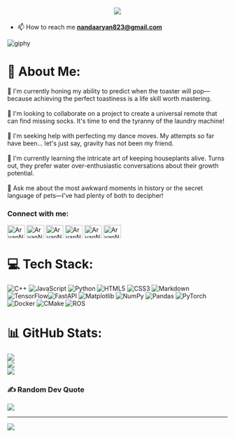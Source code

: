 <h1 align="center">
    <img src="https://readme-typing-svg.herokuapp.com/?font=SpaceMono&size=35&center=true&vCenter=true&width=500&height=70&duration=4000&lines=Hello+World!!+👋;+This+is+Aryan+🚀!;" />
</h1>

- 📫 How to reach me **nandaaryan823@gmail.com**

![giphy](https://github.com/AryanNanda17/AryanNanda17/assets/125150482/0aeaec95-455c-4799-bf48-68a3d7e65dc4)





# 💫 About Me:
🔭 I'm currently honing my ability to predict when the toaster will pop—because achieving the perfect toastiness is a life skill worth mastering.<br><br>👯 I'm looking to collaborate on a project to create a universal remote that can find missing socks. It's time to end the tyranny of the laundry machine!<br><br>🤝 I'm seeking help with perfecting my dance moves. My attempts so far have been... let's just say, gravity has not been my friend.<br><br>🌱 I'm currently learning the intricate art of keeping houseplants alive. Turns out, they prefer water over-enthusiastic conversations about their growth potential.<br><br>💬 Ask me about the most awkward moments in history or the secret language of pets—I've had plenty of both to decipher!<be>

<h3 align="left">Connect with me:</h3>
<p align="left">

<a href="https://www.linkedin.com/in/aryan-nanda-25b32224b/" target="blank"><img align="center" src="https://raw.githubusercontent.com/rahuldkjain/github-profile-readme-generator/master/src/images/icons/Social/linked-in-alt.svg" alt="AryanNanda17" height="30" width="40" /></a>
<a href="https://www.kaggle.com/aryannanda17/code" target="blank"><img align="center" src="https://raw.githubusercontent.com/rahuldkjain/github-profile-readme-generator/master/src/images/icons/Social/kaggle.svg" alt="AryanNanda17" height="30" width="40" /></a>
<a href="https://www.instagram.com/?next=%2F" target="blank"><img align="center" src="https://raw.githubusercontent.com/rahuldkjain/github-profile-readme-generator/master/src/images/icons/Social/instagram.svg" alt="AryanNanda17" height="30" width="40" /></a>
<a href="https://www.codechef.com/users/nandaaryan823" target="blank"><img align="center" src="https://cdn.jsdelivr.net/npm/simple-icons@3.1.0/icons/codechef.svg" alt="AryanNanda17" height="30" width="40" /></a>
<a href="https://codeforces.com/profile/nandaaryan823" target="blank"><img align="center" src="https://raw.githubusercontent.com/rahuldkjain/github-profile-readme-generator/master/src/images/icons/Social/codeforces.svg" alt="AryanNandar" height="30" width="40" /></a>
<a href="https://leetcode.com/Aryan_Nanda/" target="blank"><img align="center" src="https://raw.githubusercontent.com/rahuldkjain/github-profile-readme-generator/master/src/images/icons/Social/leet-code.svg" alt="AryanNanda" height="30" width="40" /></a>
</p>


# 💻 Tech Stack:
 ![C++](https://img.shields.io/badge/c++-%2300599C.svg?style=for-the-badge&logo=c%2B%2B&logoColor=white) ![JavaScript](https://img.shields.io/badge/javascript-%23323330.svg?style=for-the-badge&logo=javascript&logoColor=%23F7DF1E) ![Python](https://img.shields.io/badge/python-3670A0?style=for-the-badge&logo=python&logoColor=ffdd54) ![HTML5](https://img.shields.io/badge/html5-%23E34F26.svg?style=for-the-badge&logo=html5&logoColor=white) ![CSS3](https://img.shields.io/badge/css3-%231572B6.svg?style=for-the-badge&logo=css3&logoColor=white) ![Markdown](https://img.shields.io/badge/markdown-%23000000.svg?style=for-the-badge&logo=markdown&logoColor=white) ![TensorFlow](https://img.shields.io/badge/TensorFlow-%23FF6F00.svg?style=for-the-badge&logo=TensorFlow&logoColor=white)![FastAPI](https://img.shields.io/badge/FastAPI-005571?style=for-the-badge&logo=fastapi) ![Matplotlib](https://img.shields.io/badge/Matplotlib-%23ffffff.svg?style=for-the-badge&logo=Matplotlib&logoColor=black) ![NumPy](https://img.shields.io/badge/numpy-%23013243.svg?style=for-the-badge&logo=numpy&logoColor=white) ![Pandas](https://img.shields.io/badge/pandas-%23150458.svg?style=for-the-badge&logo=pandas&logoColor=white) ![PyTorch](https://img.shields.io/badge/PyTorch-%23EE4C2C.svg?style=for-the-badge&logo=PyTorch&logoColor=white) ![Docker](https://img.shields.io/badge/docker-%230db7ed.svg?style=for-the-badge&logo=docker&logoColor=white) ![CMake](https://img.shields.io/badge/CMake-%23008FBA.svg?style=for-the-badge&logo=cmake&logoColor=white) ![ROS](https://img.shields.io/badge/ros-%230A0FF9.svg?style=for-the-badge&logo=ros&logoColor=white)



# 📊 GitHub Stats:
![](https://github-readme-stats.vercel.app/api?username=AryanNanda17&theme=radical&hide_border=false&include_all_commits=false&count_private=false)<br/>
![](https://github-readme-streak-stats.herokuapp.com/?user=AryanNanda17&theme=radical&hide_border=false)<br/>
![](https://github-readme-stats.vercel.app/api/top-langs/?username=AryanNanda17&theme=radical&hide_border=false&include_all_commits=false&count_private=false&layout=compact)

### ✍️ Random Dev Quote
![](https://quotes-github-readme.vercel.app/api?type=horizontal&theme=radical)

---
[![](https://visitcount.itsvg.in/api?id=AryanNanda17&icon=0&color=0)](https://visitcount.itsvg.in)

<!-- Proudly created with GPRM ( https://gprm.itsvg.in ) -->
